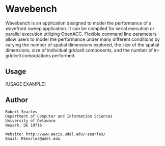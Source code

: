 # Wavebench
Wavebench is an application designed to model the performance of a wavefront sweep application. It can be compiled for serial execution or parallel execution utilizing OpenACC. Flexible command line parameters allow users to model the performance under many different conditions by varying the number of spatial dimensions explored, the size of the spatial dimensions, size of individual gridcell components, and the number of in-gridcell computations performed.

## Usage
[USAGE EXAMPLE]

## Author
```
Robert Searles
Department of Computer and Information Sciences
University of Delaware
Newark, DE 19716

Website: http://www.eecis.udel.edu/~searles/
Email: RSearles@udel.edu
```
